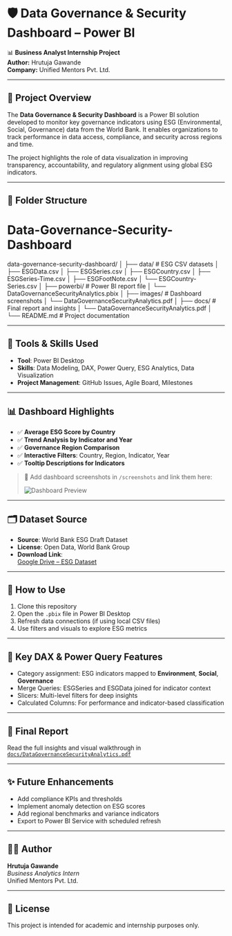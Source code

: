 # 🛡️ Data Governance & Security Dashboard – Power BI  
📊 **Business Analyst Internship Project**  
**Author:** Hrutuja Gawande  
**Company:** Unified Mentors Pvt. Ltd.

---

## 📘 Project Overview

The **Data Governance & Security Dashboard** is a Power BI solution developed to monitor key governance indicators using ESG (Environmental, Social, Governance) data from the World Bank. It enables organizations to track performance in data access, compliance, and security across regions and time.

The project highlights the role of data visualization in improving transparency, accountability, and regulatory alignment using global ESG indicators.

---

## 📁 Folder Structure

# Data-Governance-Security-Dashboard

data-governance-security-dashboard/
│
├── data/ # ESG CSV datasets
│ ├── ESGData.csv
│ ├── ESGSeries.csv
│ ├── ESGCountry.csv
│ ├── ESGSeries-Time.csv
│ ├── ESGFootNote.csv
│ └── ESGCountry-Series.csv
│
├── powerbi/ # Power BI report file
│ └── DataGovernanceSecurityAnalytics.pbix
│
├── images/ # Dashboard screenshots
│ └── DataGovernanceSecurityAnalytics.pdf
│
├── docs/ # Final report and insights
│ └── DataGovernanceSecurityAnalytics.pdf
│
└── README.md # Project documentation


---

## 🧰 Tools & Skills Used

- **Tool**: Power BI Desktop  
- **Skills**: Data Modeling, DAX, Power Query, ESG Analytics, Data Visualization  
- **Project Management**: GitHub Issues, Agile Board, Milestones  

---

## 📊 Dashboard Highlights

- ✅ **Average ESG Score by Country**  
- ✅ **Trend Analysis by Indicator and Year**  
- ✅ **Governance Region Comparison**  
- ✅ **Interactive Filters**: Country, Region, Indicator, Year  
- ✅ **Tooltip Descriptions for Indicators**  

> 📸 Add dashboard screenshots in `/screenshots` and link them here:
>  
> ![Dashboard Preview](screenshots/dashboard_main.png)

---

## 🗂️ Dataset Source

- **Source**: World Bank ESG Draft Dataset  
- **License**: Open Data, World Bank Group  
- **Download Link**:  
  [Google Drive – ESG Dataset](https://drive.google.com/drive/folders/1UPMO5PMiJvBbLzpRhuHjCtf5o3_lN3fD)

---

## 🚀 How to Use

1. Clone this repository
2. Open the `.pbix` file in Power BI Desktop
3. Refresh data connections (if using local CSV files)
4. Use filters and visuals to explore ESG metrics

---

## 🔧 Key DAX & Power Query Features

- Category assignment: ESG indicators mapped to **Environment**, **Social**, **Governance**
- Merge Queries: ESGSeries and ESGData joined for indicator context
- Slicers: Multi-level filters for deep insights
- Calculated Columns: For performance and indicator-based classification

---

## 📄 Final Report

Read the full insights and visual walkthrough in [`docs/DataGovernanceSecurityAnalytics.pdf`](docs/DataGovernanceSecurityAnalytics.pdf)

---

## ✨ Future Enhancements

- Add compliance KPIs and thresholds  
- Implement anomaly detection on ESG scores  
- Add regional benchmarks and variance indicators  
- Export to Power BI Service with scheduled refresh  

---

## 👩‍💻 Author

**Hrutuja Gawande**  
*Business Analytics Intern*  
Unified Mentors Pvt. Ltd.


---

## 📝 License

This project is intended for academic and internship purposes only.
